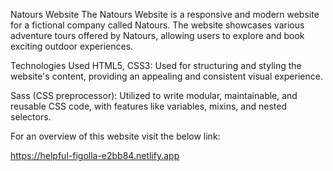Natours Website
The Natours Website is a responsive and modern website for a fictional company called Natours. The website showcases various adventure tours offered by Natours, allowing users to explore and book exciting outdoor experiences.

Technologies Used
HTML5, CSS3: Used for structuring and styling the website's content, providing an appealing and consistent visual experience.

Sass (CSS preprocessor): Utilized to write modular, maintainable, and reusable CSS code, with features like variables, mixins, and nested selectors.

For an overview of this website visit the below link:

https://helpful-figolla-e2bb84.netlify.app
